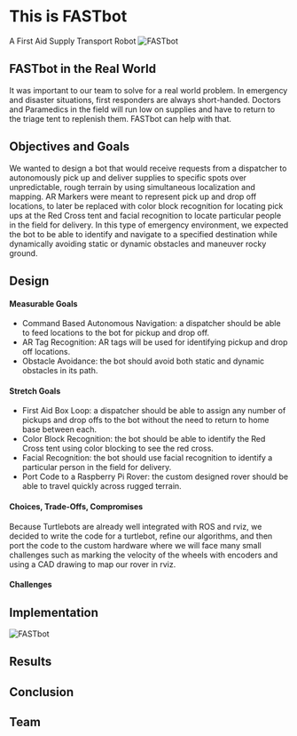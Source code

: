 # This is FASTbot 
A First Aid Supply Transport Robot
![FASTbot](https://1712507217.rsc.cdn77.org/wp-content/uploads/2016/08/medical-robot.jpg)

## FASTbot in the Real World

It was important to our team to solve for a real world problem.  In emergency and disaster situations, first responders are always short-handed.  Doctors and Paramedics in the field will run low on supplies and have to return to the triage tent to replenish them.  FASTbot can help with that.

## Objectives and Goals

We wanted to design a bot that would receive requests from a dispatcher to autonomously pick up and deliver supplies to specific spots over unpredictable, rough terrain by using simultaneous localization and mapping.  AR Markers were meant to represent pick up and drop off locations, to later be replaced with color block recognition for locating pick ups at the Red Cross tent and facial recognition to locate particular people in the field for delivery.  In this type of emergency environment, we expected the bot to be able to identify and navigate to a specified destination while dynamically avoiding static or dynamic obstacles and maneuver rocky ground. 

## Design

#### Measurable Goals
- Command Based Autonomous Navigation: a dispatcher should be able to feed locations to the bot for pickup and drop off.
- AR Tag Recognition: AR tags will be used for identifying pickup and drop off locations.
- Obstacle Avoidance: the bot should avoid both static and dynamic obstacles in its path.

#### Stretch Goals
- First Aid Box Loop: a dispatcher should be able to assign any number of pickups and drop offs to the bot without the need to return to home base between each.
- Color Block Recognition: the bot should be able to identify the Red Cross tent using color blocking to see the red cross.
- Facial Recognition: the bot should use facial recognition to identify a particular person in the field for delivery.
- Port Code to a Raspberry Pi Rover: the custom designed rover should be able to travel quickly across rugged terrain.

#### Choices, Trade-Offs, Compromises
Because Turtlebots are already well integrated with ROS and rviz, we decided to write the code for a turtlebot, refine our algorithms, and then port the code to the custom hardware where we will face many small challenges such as marking the velocity of the wheels with encoders and using a CAD drawing to map our rover in rviz.

#### Challenges 

## Implementation
![FASTbot](https://drive.google.com/file/d/1tOKX6__ECyRHoTidm_Hed8psBb_ghxj1/view?usp=sharing)

## Results

## Conclusion

## Team
